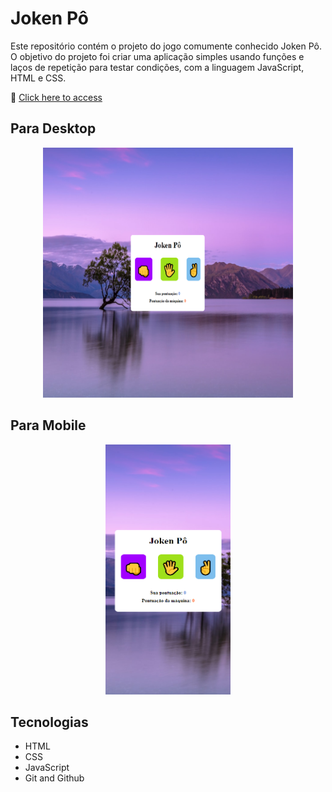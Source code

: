 # Joken Pô
Este repositório contém o projeto do jogo comumente conhecido Joken Pô. O objetivo do projeto foi criar uma aplicação simples usando funções e laços de repetição para testar condições, com a linguagem JavaScript, HTML e CSS.

🔗 [Click here to access](https://n4ju15.github.io/joken_po/)

## Para Desktop
<div align="center">
<img src="./img/readme.png" width="400" height="400" loop>
</div>

## Para Mobile
<div align="center">
<img src="./img/mobile.png"  width="200" height="400">
</div>

## Tecnologias

- HTML
- CSS
- JavaScript
- Git and Github





